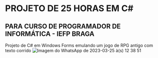 # PROJETO DE 25 HORAS EM C# 
## PARA CURSO DE PROGRAMADOR DE INFORMÁTICA - IEFP BRAGA

Projeto de C# em Windows Forms emulando um  jogo de RPG antigo com texto corrido
![Imagem do WhatsApp de 2023-03-25 à(s) 12 38 51](https://user-images.githubusercontent.com/91450312/234489705-f94b8e8f-020d-42d8-96bb-2f342453a27d.jpg)
